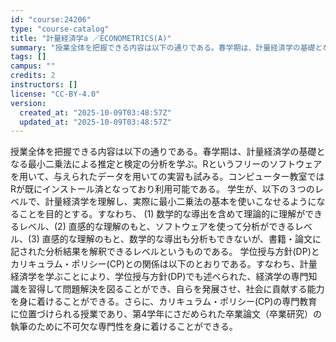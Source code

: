 ```yaml
---
id: "course:24206"
type: "course-catalog"
title: "計量経済学a ／ECONOMETRICS(A)"
summary: "授業全体を把握できる内容は以下の通りである。春学期は、計量経済学の基礎となる最小二乗法による推定と検定の分析を学ぶ。Rというフリーのソフトウェアを用いて、与えられたデータを用いての実習も試みる。コンピューター教室ではRが既にインストール済と…"
tags: []
campus: ""
credits: 2
instructors: []
license: "CC-BY-4.0"
version:
  created_at: "2025-10-09T03:48:57Z"
  updated_at: "2025-10-09T03:48:57Z"
---
```

授業全体を把握できる内容は以下の通りである。春学期は、計量経済学の基礎となる最小二乗法による推定と検定の分析を学ぶ。Rというフリーのソフトウェアを用いて、与えられたデータを用いての実習も試みる。コンピューター教室ではRが既にインストール済となっており利用可能である。 学生が、以下の３つのレベルで、計量経済学を理解し、実際に最小二乗法の基本を使いこなせるようになることを目的とする。すなわち、 (1) 数学的な導出を含めて理論的に理解ができるレベル、(2) 直感的な理解のもと、ソフトウェアを使って分析ができるレベル、(3) 直感的な理解のもと、数学的な導出も分析もできないが、書籍・論文に記された分析結果を解釈できるレベルというものである。 学位授与方針(DP)とカリキュラム・ポリシー(CP)との関係は以下のとおりである。すなわち、計量経済学を学ぶことにより、学位授与方針(DP)でも述べられた、経済学の専門知識を習得して問題解決を図ることができ、自らを発展させ、社会に貢献する能力を身に着けることができる。さらに、カリキュラム・ポリシー(CP)の専門教育に位置づけられる授業であり、第4学年にさだめられた卒業論文（卒業研究）の執筆のために不可欠な専門性を身に着けることができる。
